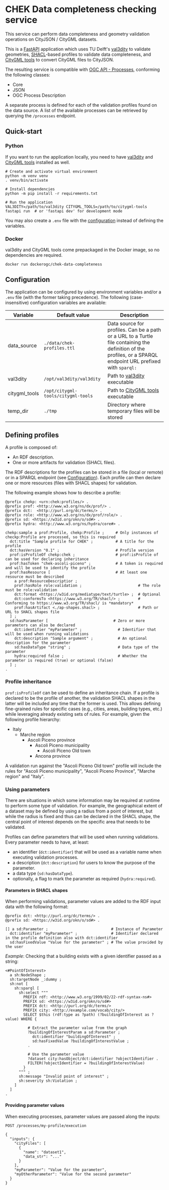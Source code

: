 # CHEK Data completeness checking service

This service can perform data completeness and geometry validation operations on CityJSON / CityGML datasets.

This is a [FastAPI](https://fastapi.tiangolo.com/) application which uses
TU Delft's [val3dity](https://github.com/tudelft3d/val3dity/) to validate geometries,
[SHACL](https://www.w3.org/TR/shacl/)-based profiles to validate data completeness,
and [CityGML tools](https://github.com/citygml4j/citygml-tools) to convert CityGML files to CityJSON.

The resulting service is compatible with [OGC API - Processes](https://docs.ogc.org/is/18-062r2/18-062r2.html),
conforming the following classes:

* Core
* JSON
* OGC Process Description

A separate process is defined for each of the validation profiles found on the data source. A list of the 
available processes can be retrieved by querying the `/processes` endpoint. 

## Quick-start

### Python

If you want to run the application locally, you need to have [val3dity](https://github.com/tudelft3d/val3dity/) and
[CityGML tools](https://github.com/citygml4j/citygml-tools) installed as well.

```shell
# Create and activate virtual environment
python -m venv venv
. venv/bin/activate

# Install dependencies 
python -m pip install -r requirements.txt

# Run the application
VAL3DITY=/path/to/val3dity CITYGML_TOOLS=/path/to/citygml-tools fastapi run  # or 'fastapi dev' for development mode
```

You may also create a `.env` file with the [configuration](#configuration) instead of defining the variables.  

### Docker

val3dity and CityGML tools come prepackaged in the Docker image, so no dependencies are required.  

```
docker run dockerogc/chek-data-completeness
```

## Configuration

The application can be configured by using environment variables and/or a `.env` file (with the former taking
precedence). The following (case-insensitive) configuration variables are available:

| Variable      | Default value                      | Description                                                                                                                                                   |
|---------------|------------------------------------|---------------------------------------------------------------------------------------------------------------------------------------------------------------|
| data_source   | `./data/chek-profiles.ttl`         | Data source for profiles. Can be a path or a URL to a Turtle file containing the definition of the profiles, or a SPARQL endpoint URL prefixed with `sparql:` |
| val3dity      | `/opt/val3dity/val3dity`           | Path to [val3dity](https://github.com/tudelft3d/val3dity/) executable                                                                                         |
| citygml_tools | `/opt/citygml-tools/citygml-tools` | Path to [CityGML tools](https://github.com/citygml4j/citygml-tools) executable                                                                                |
| temp_dir      | `./tmp`                            | Directory where temporary files will be stored                                                                                                                |

## Defining profiles

A profile is composed of:

* An RDF description.
* One or more artifacts for validation (SHACL files).

The RDF descriptions for the profiles can be stored in a file (local or remote) or in a SPARQL endpoint
(see [Configuration](#configuration)). Each profile can then declare one or more resources (files with SHACL shapes)
for validation.

The following example shows how to describe a profile:

```ttl
@prefix chekp: <urn:chek:profiles/> .
@prefix prof: <http://www.w3.org/ns/dx/prof/> .
@prefix dct:  <http://purl.org/dc/terms/> .
@prefix role: <http://www.w3.org/ns/dx/prof/role/> .
@prefix sd: <https://w3id.org/okn/o/sd#> .
@prefix hydra: <http://www.w3.org/ns/hydra/core#> .

chekp:sample a prof:Profile, chekp:Profile ;     # Only instances of checkp:Profile are processed, so this is required 
  dct:title "Sample profile for CHEK" ;          # A title for the profile
  dct:hasVersion "0.1" ;                         # Profile version 
  prof:isProfileOf chekp:chek ;                  # prof:isProfile of can be used for declaring inheritance
  prof:hasToken "chek-ascoli-piceno" ;           # A token is required and will be used to identify the profile
  prof:hasResource [                             # At least one resource must be described
    a prof:ResourceDescriptior ;
    prof:hasRole role:validation ;                         # The role must be role:validation
    dct:format <https://w3id.org/mediatype/text/turtle> ;  # Optional
    dct:conformsTo <https://www.w3.org/TR/shacl/> ;        # Conforming to https://www.w3.org/TR/shacl/ is *mandatory* 
    prof:hasArtifact <./ap-shapes.shacl> ;                 # Path or URL to SHACL shapes file
  ] ;
  sd:hasParameter [                             # Zero or more parameters can also be declared
    dct:identifier "myParameter" ;                # Identifier that will be used when running validations
    dct:description "Sample argument" ;           # An optional description for the parameter
    sd:hasDataType "string" ;                     # Data type of the parameter
    hydra:required false ;                        # Whether the parameter is required (true) or optional (false)
  ] ;
.
```

### Profile inheritance

`prof:isProfileOf` can be used to define an inheritance chain. If a profile is declared to be the profile of
another, the validation SHACL shapes in the latter will be included any time that the former is used. This allows
defining fine-grained rules for specific cases (e.g., cities, areas, building types, etc.) while leveraging already
existing sets of rules. For example, given the following profile hierarchy:

* Italy
  * Marche region
    * Ascoli Piceno province
      * Ascoli Piceno municipality
        * Ascoli Piceno Old town
      * Ancona province

A validation run against the "Ascoli Piceno Old town" profile will include the rules for "Ascoli Piceno municipality",
"Ascoli Piceno Province", "Marche region" and "Italy".

### Using parameters

There are situations in which some information may be required at runtime to perform some type of validation. For
example, the geographical extent of a dataset may be defined by using a radius from a point of interest, but while
the radius is fixed and thus can be declared in the SHACL shape, the central point of interest depends on the
specific area that needs to be validated. 

Profiles can define parameters that will be used when running validations. Every parameter needs to have, at least:

* an identifier (`dct:identifier`) that will be used as a variable name when executing validation processes.
* a description (`dct:description`) for users to know the purpose of the parameter.
* a data type (`sd:hasDataType`).
* optionally, a flag to mark the parameter as required (`hydra:required`).

#### Parameters in SHACL shapes

When performing validations, parameter values are added to the RDF input data with the following format:

```turtle
@prefix dct: <http://purl.org/dc/terms/> .
@prefix sd: <https://w3id.org/okn/o/sd#> .

[] a sd:Parameter ;                            # Instance of Parameter
  dct:identifier "myParameter" ;               # Identifier declared in the profile definition also with dct:identifier
  sd:hasFixedValue "Value for the parameter" ; # The value provided by the user
```

*Example*: Checking that a building exists with a given identifier passed as a string:

```ttl
<#PointOfInterest>
  a sh:NodeShape ;
  sh:targetNode _:dummy ;
  sh:not [
    sh:sparql [
      sh:select """
        PREFIX rdf: <http://www.w3.org/1999/02/22-rdf-syntax-ns#>
        PREFIX sd: <https://w3id.org/okn/o/sd#>
        PREFIX dct: <http://purl.org/dc/terms/>
        PREFIX city: <http://example.com/vocab/city/>
        SELECT $this (rdf:type as ?path) (?buildingOfInterest as ?value) WHERE {
          
          # Extract the parameter value from the graph
          ?buildingOfInterestParam a sd:Parameter ;
            dct:identifier "buildingOfInterest" ;
            sd:hasFixedValue ?buildingOfInterestValue ;
          .
          
          # Use the parameter value
          ?dataset city:hasObject/dct:identifier ?objectIdentifier .
          FILTER(?objectIdentifier = ?buildingOfInterestValue)
        }
      """ ;
      sh:message "Invalid point of interest" ;
      sh:severity sh:Violation ;
    ]
  ]
.

```

#### Providing parameter values

When executing processes, parameter values are passed along the inputs:

```
POST /processes/my-profile/execution

{
  "inputs": {
    "cityFiles": [
      {
        "name": "dataset1",
        "data_str": "..."
      }
    ],
    "myParameter": "Value for the parameter",
    "myOtherParameter": "Value for the second parameter"
  }
}
```
